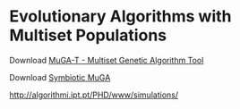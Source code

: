 Evolutionary Algorithms with Multiset Populations 
=========
Download [MuGA-T - Multiset Genetic Algorithm Tool](https://github.com/Evolutionary-Algorithms/MuGA/blob/master/MuGA/MuGA_20.7z)

Download [Symbiotic MuGA](http://algorithmi.ipt.pt/PHD/www/SymbMuGA.zip)

http://algorithmi.ipt.pt/PHD/www/simulations/
